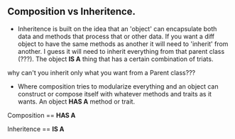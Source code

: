 ## Composition vs Inheritence.

- Inheritence is built on the idea that an 'object' can encapsulate both data and methods that process that or other data. If you want a diff object to have the same methods as another it will need to 'inherit' from another. I guess it will need to inherit everything from that parent class (???). The object **IS A** thing that has a certain combination of triats.

why can't you inherit only what you want from a Parent class???

- Where composition tries to modularize everything and an object can construct or compose itself with whatever methods and traits as it wants. An object **HAS A** method or trait.

Composition == **HAS A**

Inheritence == **IS A**
